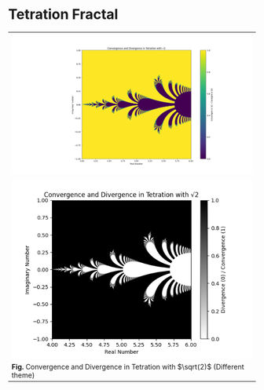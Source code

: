 # Tetration Fractal

|  |
|--|
| ![](out/Figure_1.png) |
| ![](out/tetration_fractal(2024-04-01%2003-47-45).png) |
| **Fig.** Convergence and Divergence in Tetration with $`\sqrt(2)`$ (Different theme) |
